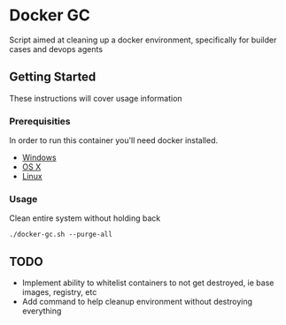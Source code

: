 # Docker GC

Script aimed at cleaning up a docker environment, specifically for builder cases and devops agents

## Getting Started

These instructions will cover usage information

### Prerequisities

In order to run this container you'll need docker installed.

- [Windows](https://docs.docker.com/windows/started)
- [OS X](https://docs.docker.com/mac/started/)
- [Linux](https://docs.docker.com/linux/started/)

### Usage

Clean entire system without holding back

```shell
./docker-gc.sh --purge-all
```


## TODO
- Implement ability to whitelist containers to not get destroyed, ie base images, registry, etc
- Add command to help cleanup environment without destroying everything